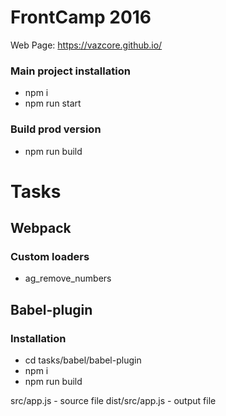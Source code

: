 # FrontCamp 2016

Web Page: https://vazcore.github.io/

### Main project installation
- npm i
- npm run start

### Build prod version
 - npm run build


# Tasks

## Webpack

### Custom loaders

- ag_remove_numbers

## Babel-plugin

### Installation 
 - cd tasks/babel/babel-plugin
 - npm i
 - npm run build

src/app.js      - source file
dist/src/app.js - output file 


